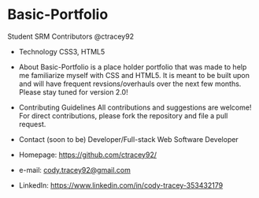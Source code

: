 # Basic-Portfolio

Student SRM
Contributors
@ctracey92

* Technology
 CSS3, HTML5

* About
Basic-Portfolio is a place holder portfolio that was made to help me familiarize myself with CSS and HTML5. It is meant to be built upon and will have frequent revsions/overhauls over the next few months. Please stay tuned for version 2.0!


* Contributing Guidelines
All contributions and suggestions are welcome! For direct contributions, please fork the repository and file a pull request.

* Contact
(soon to be) Developer/Full-stack Web Software Developer
* Homepage: https://github.com/ctracey92/
* e-mail: cody.tracey92@gmail.com
* LinkedIn: https://www.linkedin.com/in/cody-tracey-353432179